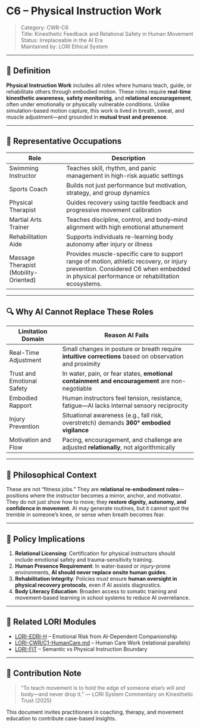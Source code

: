 # C6 – Physical Instruction Work

> Category: CWR-C6  
> Title: Kinesthetic Feedback and Relational Safety in Human Movement  
> Status: Irreplaceable in the AI Era  
> Maintained by: LORI Ethical System

---

## 🧭 Definition

**Physical Instruction Work** includes all roles where humans teach, guide, or rehabilitate others through embodied motion. These roles require **real-time kinesthetic awareness**, **safety monitoring**, and **relational encouragement**, often under emotionally or physically vulnerable conditions. Unlike simulation-based motion capture, this work is lived in breath, sweat, and muscle adjustment—and grounded in **mutual trust and presence**.

---

## 🧘 Representative Occupations

| Role                           | Description |
|--------------------------------|-------------|
| Swimming Instructor            | Teaches skill, rhythm, and panic management in high-risk aquatic settings |
| Sports Coach                   | Builds not just performance but motivation, strategy, and group dynamics |
| Physical Therapist             | Guides recovery using tactile feedback and progressive movement calibration |
| Martial Arts Trainer           | Teaches discipline, control, and body–mind alignment with high emotional attunement |
| Rehabilitation Aide            | Supports individuals re-learning body autonomy after injury or illness |
| Massage Therapist (Mobility-Oriented) | Provides muscle-specific care to support range of motion, athletic recovery, or injury prevention. Considered C6 when embedded in physical performance or rehabilitation ecosystems. |

---

## 🔍 Why AI Cannot Replace These Roles

| Limitation Domain         | Reason AI Fails |
|---------------------------|------------------|
| Real-Time Adjustment      | Small changes in posture or breath require **intuitive corrections** based on observation and proximity |
| Trust and Emotional Safety| In water, pain, or fear states, **emotional containment and encouragement** are non-negotiable |
| Embodied Rapport          | Human instructors feel tension, resistance, fatigue—AI lacks internal sensory reciprocity |
| Injury Prevention         | Situational awareness (e.g., fall risk, overstretch) demands **360° embodied vigilance** |
| Motivation and Flow       | Pacing, encouragement, and challenge are adjusted **relationally**, not algorithmically |

---

## 🧠 Philosophical Context

These are not “fitness jobs.” They are **relational re-embodiment roles**—positions where the instructor becomes a mirror, anchor, and motivator. They do not just show how to move; they **restore dignity, autonomy, and confidence in movement**. AI may generate routines, but it cannot spot the tremble in someone’s knee, or sense when breath becomes fear.

---

## 📌 Policy Implications

1. **Relational Licensing**: Certification for physical instructors should include emotional safety and trauma-sensitivity training.
2. **Human Presence Requirement**: In water-based or injury-prone environments, **AI should never replace onsite human guides**.
3. **Rehabilitation Integrity**: Policies must ensure **human oversight in physical recovery protocols**, even if AI assists diagnostics.
4. **Body Literacy Education**: Broaden access to somatic training and movement-based learning in school systems to reduce AI overreliance.

---

## 🧩 Related LORI Modules

- [LORI-EDRI-H](../../EDRI-H.md) – Emotional Risk from AI-Dependent Companionship
- [LORI-CWR/C1-HumanCare.md](C1-HumanCare.md) – Human Care Work (relational parallels)
- [LORI-FIT](../../LORI-FIT/LORI-FIT.md) – Semantic vs Physical Instruction Boundary

---

## 📎 Contribution Note

> “To teach movement is to hold the edge of someone else’s will and body—and never drop it.”
> — LORI System Commentary on Kinesthetic Trust (2025)

This document invites practitioners in coaching, therapy, and movement education to contribute case-based insights.

